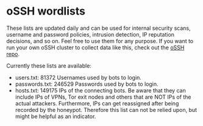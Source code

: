 # oSSH wordlists
These lists are updated daily and can be used for internal security scans, username and password policies, intrusion detection, IP reputation decisions, and so on. Feel free to use them for any purpose. If you want to run your own oSSH cluster to collect data like this, check out the [oSSH repo](https://github.com/toxyl/ossh).  

Currently these lists are available:  
- users.txt: 81372                                                                                                                                                                                                                                                                                                                                                                                                                                                   Usernames used by bots to login. 
- passwords.txt: 246529                                                                                                                                                                                                                                                                                                                                                                                                                                                   Passwords used by bots to login. 
- hosts.txt: 149175                                                                                                                                                                                                                                                                                                                                                                                                                                                   IPs of the connecting bots. Be aware that they can include IPs of VPNs, Tor exit nodes and others that are NOT IPs of the actual attackers. Furthermore, IPs can get reassigned after being recorded by the honeypot. Therefore this list can not be relied upon, but might be helpful as an indicator.
